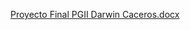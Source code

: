 [Proyecto Final PGII Darwin Caceros.docx](https://github.com/user-attachments/files/17603780/Proyecto.Final.PGII.Darwin.Caceros.docx)
